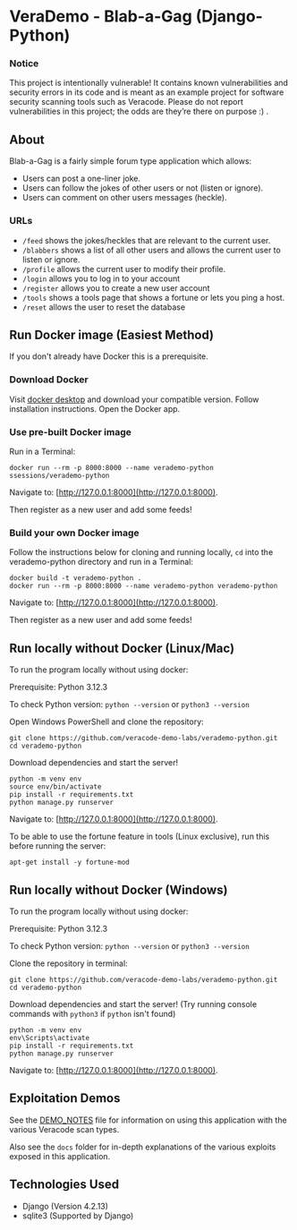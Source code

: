 # VeraDemo - Blab-a-Gag (Django-Python)

### Notice

This project is intentionally vulnerable! It contains known vulnerabilities and security errors in its code and is meant as an example project for software security scanning tools such as Veracode. Please do not report vulnerabilities in this project; the odds are they’re there on purpose :) .

## About

Blab-a-Gag is a fairly simple forum type application which allows:

- Users can post a one-liner joke.
- Users can follow the jokes of other users or not (listen or ignore).
- Users can comment on other users messages (heckle).

### URLs

- `/feed` shows the jokes/heckles that are relevant to the current user.
- `/blabbers` shows a list of all other users and allows the current user to listen or ignore.
- `/profile` allows the current user to modify their profile.
- `/login` allows you to log in to your account
- `/register` allows you to create a new user account
- `/tools` shows a tools page that shows a fortune or lets you ping a host.
- `/reset` allows the user to reset the database

## Run Docker image (Easiest Method)

If you don't already have Docker this is a prerequisite.

### Download Docker

Visit [docker desktop](https://www.docker.com/products/docker-desktop/) and download your compatible version.  Follow installation instructions.  Open the Docker app.

### Use pre-built Docker image

Run in a Terminal:

    docker run --rm -p 8000:8000 --name verademo-python ssessions/verademo-python

Navigate to: [http://127.0.0.1:8000](http://127.0.0.1:8000).

Then register as a new user and add some feeds!

### Build your own Docker image

Follow the instructions below for cloning and running locally, `cd` into the verademo-python directory and run in a Terminal:

	docker build -t verademo-python .
	docker run --rm -p 8000:8000 --name verademo-python verademo-python
	
Navigate to: [http://127.0.0.1:8000](http://127.0.0.1:8000).

Then register as a new user and add some feeds!

## Run locally without Docker (Linux/Mac)

To run the program locally without using docker:

Prerequisite: Python 3.12.3

To check Python version: `python --version` or `python3 --version`

 Open Windows PowerShell and clone the repository:

    git clone https://github.com/veracode-demo-labs/verademo-python.git
    cd verademo-python
Download dependencies and start the server!

    python -m venv env
    source env/bin/activate
    pip install -r requirements.txt
    python manage.py runserver
Navigate to: [http://127.0.0.1:8000](http://127.0.0.1:8000).

To be able to use the fortune feature in tools (Linux exclusive), run this before running the server:

    apt-get install -y fortune-mod

## Run locally without Docker (Windows)

To run the program locally without using docker:

Prerequisite: Python 3.12.3

To check Python version: `python --version` or `python3 --version`

Clone the repository in terminal:

    git clone https://github.com/veracode-demo-labs/verademo-python.git
    cd verademo-python
Download dependencies and start the server! (Try running console commands with `python3` if `python` isn't found)

    python -m venv env
    env\Scripts\activate
    pip install -r requirements.txt
    python manage.py runserver
Navigate to: [http://127.0.0.1:8000](http://127.0.0.1:8000).

## Exploitation Demos

See the [DEMO_NOTES](DEMO_NOTES.md) file for information on using this application with the various Veracode scan types.

Also see the `docs` folder for in-depth explanations of the various exploits exposed in this application.


## Technologies Used

- Django (Version 4.2.13)
- sqlite3 (Supported by Django)
